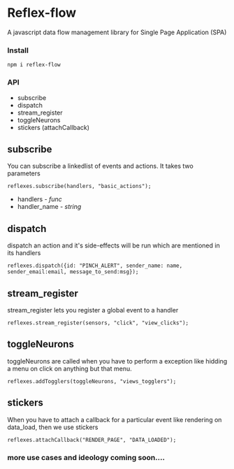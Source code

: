 # Reflex-flow
A javascript data flow management library for Single Page Application (SPA)

### Install

    npm i reflex-flow

### API

 - subscribe
 - dispatch
 - stream_register
 - toggleNeurons
 - stickers (attachCallback)

## subscribe
You can subscribe a linkedlist of events and actions.
It takes two parameters 

    reflexes.subscribe(handlers, "basic_actions");

 - handlers - *func*
 - handler_name - *string*


## dispatch
dispatch an action and it's side-effects will be run which are mentioned in its handlers

    reflexes.dispatch({id: "PINCH_ALERT", sender_name: name, sender_email:email, message_to_send:msg});


## stream_register
stream_register lets you register a global event to a handler

    reflexes.stream_register(sensors, "click", "view_clicks");

## toggleNeurons
toggleNeurons are called when you have to perform a exception like hidding a menu on click on anything but that menu.

    reflexes.addTogglers(toggleNeurons, "views_togglers");

## stickers
When you have to attach a callback for a particular event like rendering on data_load, then we use stickers

    reflexes.attachCallback("RENDER_PAGE", "DATA_LOADED");


### more use cases and ideology coming soon....
